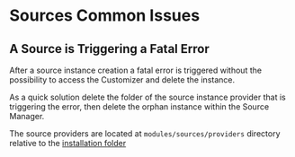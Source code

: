 # Sources Common Issues

## A Source is Triggering a Fatal Error

After a source instance creation a fatal error is triggered without the possibility to access the Customizer and delete the instance.

As a quick solution delete the folder of the source instance provider that is triggering the error, then delete the orphan instance within the Source Manager.

The source providers are located at `modules/sources/providers` directory relative to the [installation folder](/essentials-for-yootheme-pro/installation)
